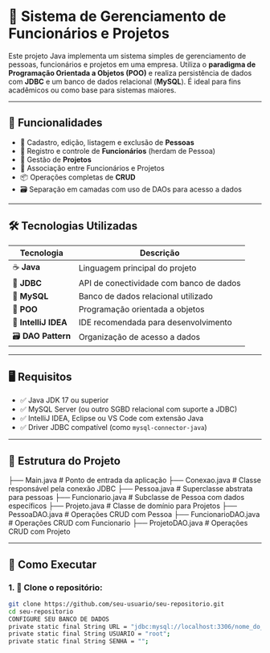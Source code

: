 # 💼 Sistema de Gerenciamento de Funcionários e Projetos

Este projeto Java implementa um sistema simples de gerenciamento de pessoas, funcionários e projetos em uma empresa. Utiliza o **paradigma de Programação Orientada a Objetos (POO)** e realiza persistência de dados com **JDBC** e um banco de dados relacional (**MySQL**). É ideal para fins acadêmicos ou como base para sistemas maiores.

---

## 🧩 Funcionalidades

- 👤 Cadastro, edição, listagem e exclusão de **Pessoas**
- 💼 Registro e controle de **Funcionários** (herdam de Pessoa)
- 📁 Gestão de **Projetos**
- 🔗 Associação entre Funcionários e Projetos
- 📦 Operações completas de **CRUD**
- 🗃️ Separação em camadas com uso de DAOs para acesso a dados

---

## 🛠️ Tecnologias Utilizadas

| Tecnologia | Descrição |
|-----------|-----------|
| ☕ **Java** | Linguagem principal do projeto |
| 🔌 **JDBC** | API de conectividade com banco de dados |
| 🐬 **MySQL** | Banco de dados relacional utilizado |
| 🧠 **POO** | Programação orientada a objetos |
| 🧰 **IntelliJ IDEA** | IDE recomendada para desenvolvimento |
| 🗃️ **DAO Pattern** | Organização de acesso a dados |

---

## 🖥️ Requisitos

- ✅ Java JDK 17 ou superior
- ✅ MySQL Server (ou outro SGBD relacional com suporte a JDBC)
- ✅ IntelliJ IDEA, Eclipse ou VS Code com extensão Java
- ✅ Driver JDBC compatível (como `mysql-connector-java`)

---

## 📁 Estrutura do Projeto

├── Main.java # Ponto de entrada da aplicação
├── Conexao.java # Classe responsável pela conexão JDBC
├── Pessoa.java # Superclasse abstrata para pessoas
├── Funcionario.java # Subclasse de Pessoa com dados específicos
├── Projeto.java # Classe de domínio para Projetos
├── PessoaDAO.java # Operações CRUD com Pessoa
├── FuncionarioDAO.java # Operações CRUD com Funcionario
├── ProjetoDAO.java # Operações CRUD com Projeto


---

## 🏁 Como Executar

### 1. 🔽 Clone o repositório:
```bash
git clone https://github.com/seu-usuario/seu-repositorio.git
cd seu-repositorio
CONFIGURE SEU BANCO DE DADOS
private static final String URL = "jdbc:mysql://localhost:3306/nome_do_banco";
private static final String USUARIO = "root";
private static final String SENHA = "";
